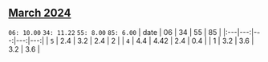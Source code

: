 ## [March 2024](2024-03.csv)

`06: 10.00` `34: 11.22` `55: 8.00` `85: 6.00` 
| date | 06 | 34 | 55 | 85 |
|:---|---:|---:|---:|---:|
| `5` | 2.4 | 3.2 | 2.4 | 2 <tr></tr>|
| `4` | 4.4 | 4.42 | 2.4 | 0.4 <tr></tr>|
| 1 | 3.2 | 3.6 | 3.2 | 3.6 <tr></tr>|
